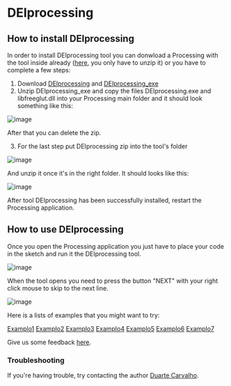 # DEIprocessing
## How to install DEIprocessing

In order to install DEIprocessing tool you can donwload a Processing with the tool inside already ([here](https://github.com/DuarteCarvalhoo/DEIprocessing/releases/download/Processing4.0_v1/processing-4.0b1.zip), you only have to unzip it) or you have to complete a few steps:

 1. Download [DEIprocessing](https://github.com/DuarteCarvalhoo/DEIprocessing/files/7279327/DEIprocessing.zip) and [DEIprocessing_exe](https://github.com/DuarteCarvalhoo/DEIprocessing/files/7445394/DEIprocessing_exe.zip)
 2. Unzip DEIprocessing_exe and copy the files DEIprocessing.exe and libfreeglut.dll into your Processing main folder and it should look something like this:
 
![image](https://user-images.githubusercontent.com/43268098/136108691-a9ddc005-4fdc-4f1d-8c74-7cb132a6862e.png)

 After that you can delete the zip.

 3. For the last step put DEIprocessing zip into the tool's folder

![image](https://user-images.githubusercontent.com/43268098/136109079-6a9e6a9c-9fd8-4c7f-aafa-46d4d539c393.png)

And unzip it once it's in the right folder. It should looks like this:

![image](https://user-images.githubusercontent.com/43268098/136109306-7df49fc8-21e3-40f4-9c4d-359a6d4b6969.png)

After tool DEIprocessing has been successfully installed, restart the Processing application.

## How to use DEIprocessing

Once you open the Processing application you just have to place your code in the sketch and run it the DEIprocessing tool.

![image](https://user-images.githubusercontent.com/43268098/139576416-bc4b76fa-5e55-4a4f-aca8-f48d9e74b5e8.png)

When the tool opens you need to press the button "NEXT" with your right click mouse to skip to the next line.

![image](https://user-images.githubusercontent.com/43268098/139576491-eea6987f-fe47-4fff-ae77-a66fba0cdb67.png)

Here is a lists of examples that you might want to try:

[Examplo1](https://github.com/DuarteCarvalhoo/DEIprocessing/files/7367053/Teste2VarsColors.txt)
[Examplo2](https://github.com/DuarteCarvalhoo/DEIprocessing/files/7367054/TesteCompletoForIF.txt)
[Examplo3](https://github.com/DuarteCarvalhoo/DEIprocessing/files/7367056/TesteForSimplesC2Colors.txt)
[Examplo4](https://github.com/DuarteCarvalhoo/DEIprocessing/files/7367057/TesteIFseguidoFor.txt)
[Examplo5](https://github.com/DuarteCarvalhoo/DEIprocessing/files/7367060/TesteVarsEShapes.txt)
[Examplo6](https://github.com/DuarteCarvalhoo/DEIprocessing/files/7367408/aula.txt)
[Examplo7](https://github.com/DuarteCarvalhoo/DEIprocessing/files/7448458/TesteIFsimplesC2Colors.txt)

Give us some feedback [here](https://forms.gle/Qq7pGnjcNYU9mrMz7).

### Troubleshooting

If you're having trouble, try contacting the author [Duarte Carvalho](https://github.com/DuarteCarvalhoo).
